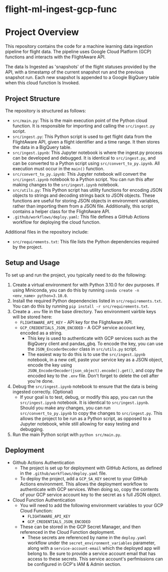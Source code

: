 # flight-ml-ingest-gcp-func

# Project Overview

This repository contains the code for a machine learning data ingestion pipeline for flight data. The pipeline uses Google Cloud Platform (GCP) functions and interacts with the FlightAware API.

The data Is Ingested as 'snapshots' of the flight statuses provided by the API, with a timestamp of the current snapshot run and the previous snapshot run. Each new snapshot Is appended to a Google BigQuery table when this cloud function Is Invoked.

## Project Structure

The repository is structured as follows:

- `src/main.py`: This is the main execution point of the Python cloud function. It is responsible for importing and calling the `src/ingest.py` script.
- `src/ingest.py`: This Python script is used to get flight data from the FlightAware API, given a flight identifier and a time range. It then stores the data in a BigQuery table.
- `src/ingest.ipynb`: This Jupyter notebook is where the ingest.py process can be developed and debugged. It is identical to `src/ingest.py`, and can be converted to a Python script using `src/convert_to_py.ipynb`. All execution must occur in the `main()` function.
- `src/convert_to_py.ipynb`: This Jupyter notebook will convert the `src/ingest.ipynb` notebook to a Python script. You can run this after making changes to the `src/ingest.ipynb` notebook.
- `src/utils.py`: This Python script has utility functions for encoding JSON objects to strings and decoding strings back to JSON objects. These functions are useful for storing JSON objects in environment variables, rather than importing them from a JSON file. Additionally, this script contains a helper class for the FlightAware API.
- `.github/workflows/deploy.yaml`: This file defines a GitHub Actions workflow for deploying the cloud function.

Additional files in the repository include:

- `src/requirements.txt`: This file lists the Python dependencies required by the project.

## Setup and Usage

To set up and run the project, you typically need to do the following:

1. Create a virtual environment for with Python 3.10.0 for dev purposes. If using Miniconda, you can do this by running `conda create -n <env_name> python=3.10.0`.
2. Install the required Python dependencies listed in `src/requirements.txt`. You can do this by running `pip install -r src/requirements.txt`.
3. Create a `.env` file in the base directory. Two environment vairble keys will be stored here:
    - `FLIGHTAWARE_API_KEY` - API key for the FlightAware API.
    - `GCP_CREDENTIALS_JSON_ENCODED` - A GCP service account key, encoded as a string. 
        - This key is used to authenticate with GCP services such as the BigQuery client and pandas_gbq. To encode the key, you can use the `JSON_EncoderDecoder` class in `src/utils.py` script. 
        - The easiest way to do this is to use the `src/ingest.ipynb` notebook, in a new cell, paste your service key as a JSON object, encode the key using `JSON_EncoderDecoder(json_object).encode().get()`, and copy the encoded key to the `.env` file. Don't forget to delete the cell after you're done.
4. Debug the `src/ingest.ipynb` notebook to ensure that the data is being ingested correctly. (Optional)
    - If your goal is to test, debug, or modify this app, you can run the `src/ingest.ipynb` notebook. It is identical to `src/ingest.ipynb`. Should you make any changes, you can run `src/convert_to_py.ipynb` to copy the changes to `src/ingest.py`. This allows the project to be run as a Python script, as opposed to a Jupyter notebook, while still allowing for easy testing and debugging.
5. Run the main Python script with `python src/main.py`.



## Deployment

- Github Actions Authentication
  - The project is set up for deployment with GitHub Actions, as defined in the `.github/workflows/deploy.yaml` file.
  - To deploy the project, add a `GCP_SA_KEY` secret to your GitHub Actions environment. This allows the deployment workflow to authenticate with GCP services. When doing so,  copy the contents of your GCP service account key to the secret as s full JSON object.
- Cloud Function Authentication
  - You will need to add the following environment variables to your GCP Cloud Function:
    - `FLIGHTAWARE_API_KEY`
    - `GCP_CREDENTIALS_JSON_ENCODED`
  - These can be stored in the GCP Secret Manager, and then referenced in the Cloud Function deployment.
    - These secrets are referenced by name in the `deploy.yaml` workflow under the `secret_environment_variables` parameter, along with a `service-account-email` which the deployed app will belong to. Be sure to provide a service account email that has access to these secrets. This service account's perfmissions can be configured in GCP's IAM & Admin section.
